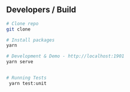 ## Developers / Build
```bash
# Clone repo
git clone 

# Install packages
yarn

# Development & Demo - http://localhost:1901
yarn serve


# Running Tests
 yarn test:unit

```

